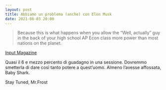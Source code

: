 ```yaml
---
layout: post
title: Abbiamo un problema (anche) con Elon Musk
date: 2021-06-03 20:00
---
```


> Because this is what happens when you allow the “Well, actually” guy in the back of your high school AP Econ class more power than most nations on the planet.

[Input Magazine](https://www.inputmag.com/culture/elon-musks-obscene-economic-influence-has-swallowed-baby-shark)

Quasi il 6 e mezzo percento di guadagno in una sessione.
Dovremmo smetterla di dare così tanto potere a quest’uomo.
Almeno l’avesse affossata, Baby Shark.

Stay Tuned, Mr.Frost 